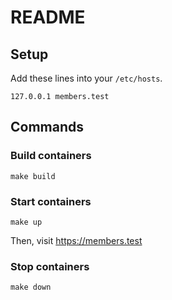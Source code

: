 # README

## Setup

Add these lines into your `/etc/hosts`.

    127.0.0.1 members.test

## Commands

### Build containers

    make build

### Start containers

    make up

Then, visit <https://members.test>

### Stop containers

    make down
